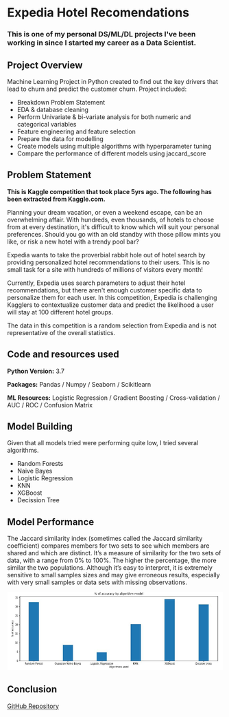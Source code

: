 # Expedia Hotel Recomendations

### This is one of my personal DS/ML/DL projects I've been working in since I started my career as a Data Scientist.

## Project Overview

Machine Learning Project in Python created to find out the key drivers that lead to churn and predict the customer churn.
Project included: 
  - Breakdown Problem Statement
  - EDA & database cleaning
  - Perform Univariate & bi-variate analysis for both numeric and categorical variables
  - Feature engineering and feature selection
  - Prepare the data for modelling
  - Create models using multiple algorithms with hyperparameter tuning
  - Compare the performance of different models using jaccard_score

## Problem Statement

**This is Kaggle competition that took place 5yrs ago. The following has been extracted from Kaggle.com.**

Planning your dream vacation, or even a weekend escape, can be an overwhelming affair. With hundreds, even thousands, of hotels to choose from at every destination, it's difficult to know which will suit your personal preferences. Should you go with an old standby with those pillow mints you like, or risk a new hotel with a trendy pool bar?

Expedia wants to take the proverbial rabbit hole out of hotel search by providing personalized hotel recommendations to their users. This is no small task for a site with hundreds of millions of visitors every month!

Currently, Expedia uses search parameters to adjust their hotel recommendations, but there aren't enough customer specific data to personalize them for each user. In this competition, Expedia is challenging Kagglers to contextualize customer data and predict the likelihood a user will stay at 100 different hotel groups.

The data in this competition is a random selection from Expedia and is not representative of the overall statistics.

## Code and resources used
**Python Version:** 3.7

**Packages:** Pandas / Numpy / Seaborn / Scikitlearn

**ML Resources:** Logistic Regression / Gradient Boosting / Cross-validation / AUC / ROC / Confusion Matrix

## Model Building

Given that all models tried were performing quite low, I tried several algorithms.

- Random Forests
- Naive Bayes
- Logistic Regression
- KNN
- XGBoost
- Decission Tree

## Model Performance

The Jaccard similarity index (sometimes called the Jaccard similarity coefficient) compares members for two sets to see which members are shared and which are distinct. It’s a measure of similarity for the two sets of data, with a range from 0% to 100%. The higher the percentage, the more similar the two populations. Although it’s easy to interpret, it is extremely sensitive to small samples sizes and may give erroneous results, especially with very small samples or data sets with missing observations.

![Model Performance Comparison](https://github.com/TWM-Sebastian-S/Expedia-Hotel-Recomendations/blob/main/Model%20Performance%20Comparison.JPG "Model Performance Comparison")



## Conclusion





[GitHub Repository](https://github.com/TWM-Sebastian-S/Expedia-Hotel-Recomendations)
